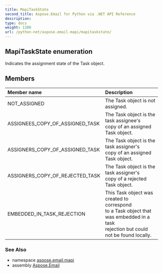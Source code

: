 ```yaml
---
title: MapiTaskState
second_title: Aspose.Email for Python via .NET API Reference
description: 
type: docs
weight: 1200
url: /python-net/aspose.email.mapi/mapitaskstate/
---
```


## MapiTaskState enumeration

Indicates the assignment state of the Task object.

## Members
| Member name | Description |
| :- | :- |
|NOT_ASSIGNED|The Task object is not assigned.|
|ASSIGNEES_COPY_OF_ASSIGNED_TASK|The Task object is the task assignee's<br/>             copy of an assigned Task object.|
|ASSIGNERS_COPY_OF_ASSIGNED_TASK|The Task object is the task assigner's <br/>            copy of an assigned Task object.|
|ASSIGNERS_COPY_OF_REJECTED_TASK|The Task object is the task assigner's <br/>            copy of a rejected Task object.|
|EMBEDDED_IN_TASK_REJECTION|This Task object was created to correspond <br/>            to a Task object that was embedded in a task <br/>            rejection but could not be found locally.|

### See Also

* namespace [aspose.email.mapi](/email/python-net/aspose.email.mapi/)
* assembly [Aspose.Email](/email/python-net/)

